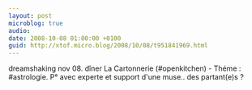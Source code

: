 ```yaml
---
layout: post
microblog: true
audio: 
date: 2008-10-08 01:00:00 +0100
guid: http://xtof.micro.blog/2008/10/08/t951841969.html
---
```

dreamshaking nov 08. dîner La Cartonnerie (#openkitchen) - Théme : #astrologie. P° avec experte et support d'une muse.. des partant(e)s ?
